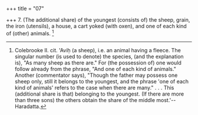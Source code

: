 +++
title = "07"

+++
7. (The additional share) of the youngest (consists of) the sheep, grain, the iron (utensils), a house, a cart yoked (with oxen), and one of each kind of (other) animals. [^7] 


[^7]:  Colebrooke II. cit. 'Aviḥ (a sheep), i.e. an animal having a fleece. The singular number (is used to denote) the species, (and the explanation is), "As many sheep as there are." For (the possession of) one would follow already from the phrase, "And one of each kind of animals." Another (commentator says), "Though the father may possess one sheep only, still it belongs to the youngest, and the phrase 'one of each kind of animals' refers to the case when there are many." . . . This (additional share is that) belonging to the youngest. (If there are more than three sons) the others obtain the share of the middle most.'--Haradatta.
